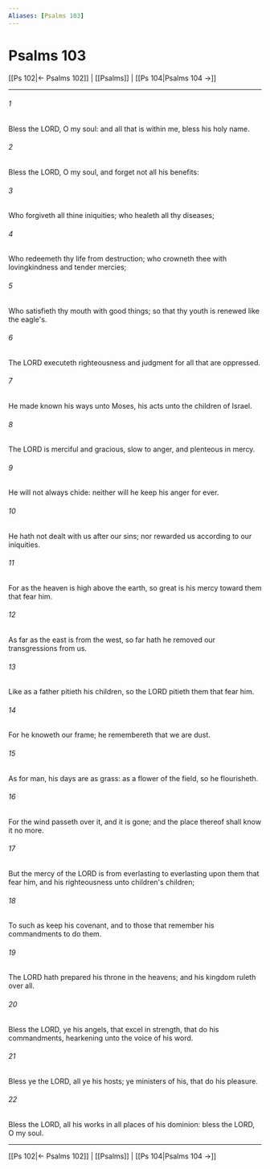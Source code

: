 ```yaml
---
Aliases: [Psalms 103]
---
```

# Psalms 103

[[Ps 102|← Psalms 102]] | [[Psalms]] | [[Ps 104|Psalms 104 →]]
***



###### 1 
Bless the LORD, O my soul: and all that is within me, bless his holy name. 

###### 2 
Bless the LORD, O my soul, and forget not all his benefits: 

###### 3 
Who forgiveth all thine iniquities; who healeth all thy diseases; 

###### 4 
Who redeemeth thy life from destruction; who crowneth thee with lovingkindness and tender mercies; 

###### 5 
Who satisfieth thy mouth with good things; so that thy youth is renewed like the eagle's. 

###### 6 
The LORD executeth righteousness and judgment for all that are oppressed. 

###### 7 
He made known his ways unto Moses, his acts unto the children of Israel. 

###### 8 
The LORD is merciful and gracious, slow to anger, and plenteous in mercy. 

###### 9 
He will not always chide: neither will he keep his anger for ever. 

###### 10 
He hath not dealt with us after our sins; nor rewarded us according to our iniquities. 

###### 11 
For as the heaven is high above the earth, so great is his mercy toward them that fear him. 

###### 12 
As far as the east is from the west, so far hath he removed our transgressions from us. 

###### 13 
Like as a father pitieth his children, so the LORD pitieth them that fear him. 

###### 14 
For he knoweth our frame; he remembereth that we are dust. 

###### 15 
As for man, his days are as grass: as a flower of the field, so he flourisheth. 

###### 16 
For the wind passeth over it, and it is gone; and the place thereof shall know it no more. 

###### 17 
But the mercy of the LORD is from everlasting to everlasting upon them that fear him, and his righteousness unto children's children; 

###### 18 
To such as keep his covenant, and to those that remember his commandments to do them. 

###### 19 
The LORD hath prepared his throne in the heavens; and his kingdom ruleth over all. 

###### 20 
Bless the LORD, ye his angels, that excel in strength, that do his commandments, hearkening unto the voice of his word. 

###### 21 
Bless ye the LORD, all ye his hosts; ye ministers of his, that do his pleasure. 

###### 22 
Bless the LORD, all his works in all places of his dominion: bless the LORD, O my soul.

***
[[Ps 102|← Psalms 102]] | [[Psalms]] | [[Ps 104|Psalms 104 →]]
